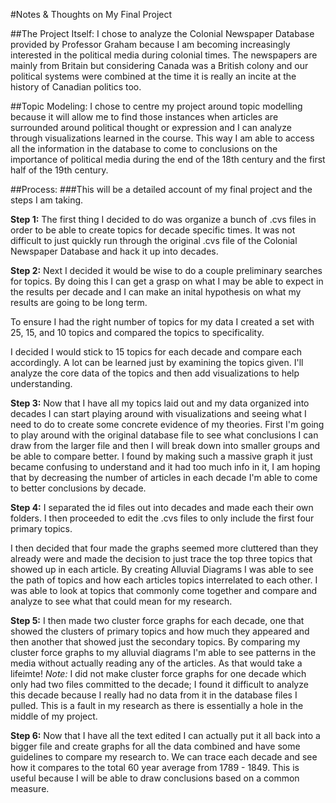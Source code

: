 #Notes & Thoughts on My Final Project

##The Project Itself:
I chose to analyze the Colonial Newspaper Database provided by Professor Graham because I am becoming increasingly interested in the political media during colonial times. The newspapers are mainly from Britain but considering Canada was a British colony and our political systems were combined at the time it is really an incite at the history of Canadian politics too. 

##Topic Modeling:
I chose to centre my project around topic modelling because it will allow me to find those instances when articles are surrounded around political thought or expression and I can analyze through visualizations learned in the course. This way I am able to access all the information in the database to come to conclusions on the importance of political media during the end of the 18th century and the first half of the 19th century.

##Process:
###This will be a detailed account of my final project and the steps I am taking.

**Step 1:**
The first thing I decided to do was organize a bunch of .cvs files in order to be able to create topics for decade specific times. It was not difficult to just quickly run through the original .cvs file of the Colonial Newspaper Database and hack it up into decades.

**Step 2:**
Next I decided it would be wise to do a couple preliminary searches for topics. By doing this I can get a grasp on what I may be able to expect in the results per decade and I can make an inital hypothesis on what my results are going to be long term.

To ensure I had the right number of topics for my data I created a set with 25, 15, and 10 topics and compared the topics to specificality. 

I decided I would stick to 15 topics for each decade and compare each accordingly. A lot can be learned just by examining the topics given. I'll analyze the core data of the topics and then add visualizations to help understanding.

**Step 3:**
Now that I have all my topics laid out and my data organized into decades I can start playing around with visualizations and seeing what I need to do to create some concrete evidence of my theories. First I'm going to play around with the original database file to see what conclusions I can draw from the larger file and then I will break down into smaller groups and be able to compare better. I found by making such a massive graph it just became confusing to understand and it had too much info in it, I am hoping that by decreasing the number of articles in each decade I'm able to come to better conclusions by decade.

**Step 4:**
I separated the id files out into decades and made each their own folders. I then proceeded to edit the .cvs files to only include the first four primary topics.

I then decided that four made the graphs seemed more cluttered than they already were and made the decision to just trace the top three topics that showed up in each article. By creating Alluvial Diagrams I was able to see the path of topics and how each articles topics interrelated to each other. I was able to look at topics that commonly come together and compare and analyze to see what that could mean for my research.

**Step 5:**
I then made two cluster force graphs for each decade, one that showed the clusters of primary topics and how much they appeared and then another that showed just the secondary topics. By comparing my cluster force graphs to my alluvial diagrams I'm able to see patterns in the media without actually reading any of the articles. As that would take a lifeimte!
*Note:* I did not make cluster force graphs for one decade which only had two files committed to the decade; I found it difficult to analyze this decade because I really had no data from it in the database files I pulled. This is a fault in my research as there is essentially a hole in the middle of my project.

**Step 6:**
Now that I have all the text edited I can actually put it all back into a bigger file and create graphs for all the data combined and have some guidelines to compare my research to. We can trace each decade and see how it compares to the total 60 year average from 1789 - 1849. This is useful because I will be able to draw conclusions based on a common measure.